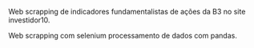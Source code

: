 Web scrapping de indicadores fundamentalistas de ações da B3 no site investidor10.

Web scrapping com selenium 
processamento de dados com pandas.
